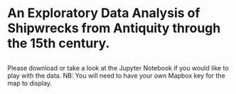 # An Exploratory Data Analysis of Shipwrecks from Antiquity through the 15th century.
## 
Please download or take a look at the Jupyter Notebook if you would like to play with the data. NB: You will need to have your own Mapbox key for the map to display. 
